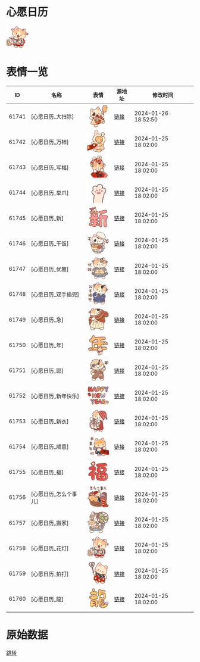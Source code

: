 # 心愿日历

<img src="./cover.png" height="60" alt="cover" />

# 表情一览

|ID|名称|表情|源地址|修改时间|
|----|----|----|----|----|
|61741|[心愿日历_大扫除]|<img src="./pic/061741_%5B心愿日历_大扫除%5D.png" height="60" alt="大扫除"/>|[链接](https://i0.hdslb.com/bfs/garb/9392ae2c3bdd27f79667922d85f864e85b4688c8.png)|2024-01-26 18:52:50|
|61742|[心愿日历_万柿]|<img src="./pic/061742_%5B心愿日历_万柿%5D.png" height="60" alt="万柿"/>|[链接](https://i0.hdslb.com/bfs/garb/d265c54300dfcf147542772d739dca44c27c839e.png)|2024-01-25 18:02:00|
|61743|[心愿日历_写福]|<img src="./pic/061743_%5B心愿日历_写福%5D.png" height="60" alt="写福"/>|[链接](https://i0.hdslb.com/bfs/garb/74eb344229be59b62a6ce4d5a19f84beb97fa4d6.png)|2024-01-25 18:02:00|
|61744|[心愿日历_举爪]|<img src="./pic/061744_%5B心愿日历_举爪%5D.png" height="60" alt="举爪"/>|[链接](https://i0.hdslb.com/bfs/garb/d25003d77bde514bb79085703177d6855977601c.png)|2024-01-25 18:02:00|
|61745|[心愿日历_新]|<img src="./pic/061745_%5B心愿日历_新%5D.png" height="60" alt="新"/>|[链接](https://i0.hdslb.com/bfs/garb/b83cb30f3a68e662edb686aed2ba27173ec4dd28.png)|2024-01-25 18:02:00|
|61746|[心愿日历_干饭]|<img src="./pic/061746_%5B心愿日历_干饭%5D.png" height="60" alt="干饭"/>|[链接](https://i0.hdslb.com/bfs/garb/3b5b31ce140ead7fe96679345ef4616a86e96633.png)|2024-01-25 18:02:00|
|61747|[心愿日历_优雅]|<img src="./pic/061747_%5B心愿日历_优雅%5D.png" height="60" alt="优雅"/>|[链接](https://i0.hdslb.com/bfs/garb/0860eca9d658f60f7e230dd7aead324d20aedf6e.png)|2024-01-25 18:02:00|
|61748|[心愿日历_双手插兜]|<img src="./pic/061748_%5B心愿日历_双手插兜%5D.png" height="60" alt="双手插兜"/>|[链接](https://i0.hdslb.com/bfs/garb/3ebf3fc491302204a94cba640ac87c841e2b90da.png)|2024-01-25 18:02:00|
|61749|[心愿日历_急]|<img src="./pic/061749_%5B心愿日历_急%5D.png" height="60" alt="急"/>|[链接](https://i0.hdslb.com/bfs/garb/d7b6c94db58d5f571ebdacdc5675b43455c0b83a.png)|2024-01-25 18:02:00|
|61750|[心愿日历_年]|<img src="./pic/061750_%5B心愿日历_年%5D.png" height="60" alt="年"/>|[链接](https://i0.hdslb.com/bfs/garb/ba49e3b632ac0f1345e82b173f665745cd349cd9.png)|2024-01-25 18:02:00|
|61751|[心愿日历_耶]|<img src="./pic/061751_%5B心愿日历_耶%5D.png" height="60" alt="耶"/>|[链接](https://i0.hdslb.com/bfs/garb/b793bf69ddb518c0ec62912e79db0249b28ad3bb.png)|2024-01-25 18:02:00|
|61752|[心愿日历_新年快乐]|<img src="./pic/061752_%5B心愿日历_新年快乐%5D.png" height="60" alt="新年快乐"/>|[链接](https://i0.hdslb.com/bfs/garb/74fb1270f8e7f9edda46f2da8ec1fbf342510495.png)|2024-01-25 18:02:00|
|61753|[心愿日历_新衣]|<img src="./pic/061753_%5B心愿日历_新衣%5D.png" height="60" alt="新衣"/>|[链接](https://i0.hdslb.com/bfs/garb/328164ec4c030ad31c329ecb8176f9b11d566c78.png)|2024-01-25 18:02:00|
|61754|[心愿日历_顺意]|<img src="./pic/061754_%5B心愿日历_顺意%5D.png" height="60" alt="顺意"/>|[链接](https://i0.hdslb.com/bfs/garb/b70e050629a85e32fa1b40eec5dc65abe58c3fbc.png)|2024-01-25 18:02:00|
|61755|[心愿日历_福]|<img src="./pic/061755_%5B心愿日历_福%5D.png" height="60" alt="福"/>|[链接](https://i0.hdslb.com/bfs/garb/280a354e284feac50416c6b94aaac00f01e98cfb.png)|2024-01-25 18:02:00|
|61756|[心愿日历_怎么个事儿]|<img src="./pic/061756_%5B心愿日历_怎么个事儿%5D.png" height="60" alt="怎么个事儿"/>|[链接](https://i0.hdslb.com/bfs/garb/8e8b142b83459c4b9e525876fcfe7cde078b628c.png)|2024-01-25 18:02:00|
|61757|[心愿日历_搬家]|<img src="./pic/061757_%5B心愿日历_搬家%5D.png" height="60" alt="搬家"/>|[链接](https://i0.hdslb.com/bfs/garb/da41b3e46ce65b296bde82adb81015ac1161c0c5.png)|2024-01-25 18:02:00|
|61758|[心愿日历_花灯]|<img src="./pic/061758_%5B心愿日历_花灯%5D.png" height="60" alt="花灯"/>|[链接](https://i0.hdslb.com/bfs/garb/7b28e063c52cdc38092a63482d663e373cced2f8.png)|2024-01-25 18:02:00|
|61759|[心愿日历_拍打]|<img src="./pic/061759_%5B心愿日历_拍打%5D.png" height="60" alt="拍打"/>|[链接](https://i0.hdslb.com/bfs/garb/8677b540583abf72bd981fb000b78ab1b2e3c32a.png)|2024-01-25 18:02:00|
|61760|[心愿日历_龍]|<img src="./pic/061760_%5B心愿日历_龍%5D.png" height="60" alt="龍"/>|[链接](https://i0.hdslb.com/bfs/garb/ff1fc5ba3a128539746800e48e1e6ba302880ecb.png)|2024-01-25 18:02:00|

# 原始数据

[跳转](./raw.json)

